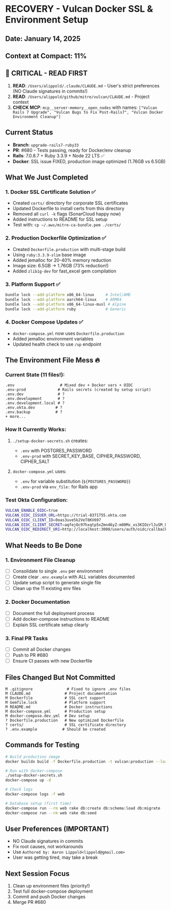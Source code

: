 # RECOVERY - Vulcan Docker SSL & Environment Setup
## Date: January 14, 2025
## Context at Compact: 11%

## 🚨 CRITICAL - READ FIRST
1. **READ**: `/Users/alippold/.claude/CLAUDE.md` - User's strict preferences (NO Claude signatures in commits!)
2. **READ**: `/Users/alippold/github/mitre/vulcan/CLAUDE.md` - Project context  
3. **CHECK MCP**: `mcp__server-memory__open_nodes` with names: `["Vulcan Rails 7 Upgrade", "Vulcan Bugs to Fix Post-Rails7", "Vulcan Docker Environment Cleanup"]`

## Current Status
- **Branch**: `upgrade-rails7-ruby33`
- **PR**: #680 - Tests passing, ready for Docker/env cleanup
- **Rails**: 7.0.8.7 + Ruby 3.3.9 + Node 22 LTS ✅
- **Docker**: SSL issue FIXED, production image optimized (1.76GB vs 6.5GB)

## What We Just Completed

### 1. Docker SSL Certificate Solution ✅
- Created `certs/` directory for corporate SSL certificates
- Updated Dockerfile to install certs from this directory
- Removed all `curl -k` flags (SonarCloud happy now)
- Added instructions to README for SSL setup
- Test with: `cp ~/.aws/mitre-ca-bundle.pem ./certs/`

### 2. Production Dockerfile Optimization ✅
- Created `Dockerfile.production` with multi-stage build
- Using `ruby:3.3.9-slim` base image
- Added jemalloc for 20-40% memory reduction
- Image size: 6.5GB → 1.76GB (73% reduction!)
- Added `zlib1g-dev` for fast_excel gem compilation

### 3. Platform Support ✅
```bash
bundle lock --add-platform x86_64-linux     # Intel/AMD
bundle lock --add-platform aarch64-linux    # ARM64
bundle lock --add-platform x86_64-linux-musl # Alpine
bundle lock --add-platform ruby             # Generic
```

### 4. Docker Compose Updates ✅
- `docker-compose.yml` now uses `Dockerfile.production`
- Added jemalloc environment variables
- Updated health check to use `/up` endpoint

## The Environment File Mess 🔥

### Current State (11 files!):
```
.env                    # Mixed dev + Docker vars + OIDC
.env-prod              # Rails secrets (created by setup script)
.env.dev               # ?
.env.development       # ?
.env.development.local # ?
.env.okta.dev         # ?
.env.backup           # ?
+ more...
```

### How It Currently Works:
1. `./setup-docker-secrets.sh` creates:
   - `.env` with POSTGRES_PASSWORD
   - `.env-prod` with SECRET_KEY_BASE, CIPHER_PASSWORD, CIPHER_SALT

2. `docker-compose.yml` uses:
   - `.env` for variable substitution (`${POSTGRES_PASSWORD}`)
   - `.env-prod` via `env_file:` for Rails app

### Test Okta Configuration:
```bash
VULCAN_ENABLE_OIDC=true
VULCAN_OIDC_ISSUER_URL=https://trial-8371755.okta.com
VULCAN_OIDC_CLIENT_ID=0oas3uve5k2VeT8KV697
VULCAN_OIDC_CLIENT_SECRET=aqfejOc97hxqtp5xZmn46yZ-m00Mx_xs3KIOzrlJuSM_UY_qx8BwhSaWYhvuOEnH
VULCAN_OIDC_REDIRECT_URI=http://localhost:3000/users/auth/oidc/callback
```

## What Needs to Be Done

### 1. Environment File Cleanup
- [ ] Consolidate to single `.env` per environment
- [ ] Create clear `.env.example` with ALL variables documented
- [ ] Update setup script to generate single file
- [ ] Clean up the 11 existing env files

### 2. Docker Documentation
- [ ] Document the full deployment process
- [ ] Add docker-compose instructions to README
- [ ] Explain SSL certificate setup clearly

### 3. Final PR Tasks
- [ ] Commit all Docker changes
- [ ] Push to PR #680
- [ ] Ensure CI passes with new Dockerfile

## Files Changed But Not Committed
```
M .gitignore               # Fixed to ignore .env files
M CLAUDE.md               # Project documentation
M Dockerfile              # SSL cert support
M Gemfile.lock            # Platform support
M README.md               # Docker instructions
M docker-compose.yml      # Production setup
M docker-compose.dev.yml  # Dev setup
? Dockerfile.production   # New optimized Dockerfile
? certs/                  # SSL certificate directory
? .env.example           # Should be created
```

## Commands for Testing
```bash
# Build production image
docker buildx build -f Dockerfile.production -t vulcan:production --load .

# Run with docker-compose
./setup-docker-secrets.sh
docker-compose up -d

# Check logs
docker-compose logs -f web

# Database setup (first time)
docker-compose run --rm web rake db:create db:schema:load db:migrate
docker-compose run --rm web rake db:seed
```

## User Preferences (IMPORTANT)
- NO Claude signatures in commits
- Fix root causes, not workarounds
- Use `Authored by: Aaron Lippold<lippold@gmail.com>`
- User was getting tired, may take a break

## Next Session Focus
1. Clean up environment files (priority!)
2. Test full docker-compose deployment
3. Commit and push Docker changes
4. Merge PR #680